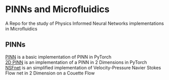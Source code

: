 # PINNs and Microfluidics
A Repo for the study of Physics Informed Neural Networks implementations in Microfluidics  

## PINNs  

[PINN](https://github.com/S1R3S1D/PINNxMICROFLUIDICS/blob/main/PINN_Intro.ipynb) is a basic implementation of PINN in PyTorch  
[2D PINN](https://github.com/S1R3S1D/PINNxMICROFLUIDICS/blob/main/2D_PINN.ipynb) is an implementation of a PINN in 2 Dimensions in PyTorch  
[NSFnet](https://github.com/S1R3S1D/PINNxMICROFLUIDICS/blob/main/Couette_Flow_NSFnet.ipynb) is an simplified implementation of Velocity-Pressure Navier Stokes Flow net in 2 Dimension on a Couette Flow
